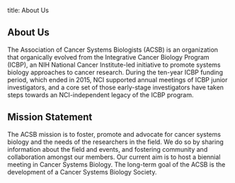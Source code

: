 title: About Us

## About Us

The Association of Cancer Systems Biologists (ACSB) is an organization that organically evolved from the Integrative Cancer Biology Program (ICBP), an NIH National Cancer Institute-led initiative to promote systems biology approaches to cancer research. During the ten-year ICBP funding period, which ended in 2015, NCI supported annual meetings of ICBP junior investigators, and a core set of those early-stage investigators have taken steps towards an NCI-independent legacy of the ICBP program. 

## Mission Statement 

The ACSB mission is to foster, promote and advocate for cancer systems biology and the needs of the researchers in the field. We do so by sharing information about the field and events, and fostering community and collaboration amongst our members. Our current aim is to host a biennial meeting in Cancer Systems Biology. The long-term goal of the ACSB is the development of a Cancer Systems Biology Society. 

